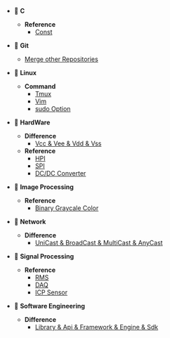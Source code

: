 <!-- docs/_sidebar.md -->
- 📂 **C**
  - **Reference**
    - [Const](/C/Reference-Const.md)

- 📂 **Git**
  - [Merge other Repositories](/Git/Reference-Merge-Other_repositories.md)

- 📂 **Linux**
  - **Command**
    - [Tmux](Linux/Command-Tmux.md)
    - [Vim](Linux/Command-Vim.md)
    - [sudo Option](Linux/Command-Option-sudo.md)
  
- 📂 **HardWare**
  - **Difference**
    - [Vcc & Vee & Vdd & Vss](/HardWare/Difference-Vcc_Vee_Vdd_Vss.md)
  - **Reference**
    - [HPI](HardWare/Reference-HPI.md)
    - [SPI](HardWare/Reference-SPI.md)
    - [DC/DC Converter](HardWare/Reference-DCDC-Converter.md)
  
- 📂 **Image Processing**
  - **Reference**
  	- [Binary Graycale Color](/ImageProcessing/Reference-Binary_Grayscale_Color.md)

- 📂 **Network**
  - **Difference**
    - [UniCast & BroadCast & MultiCast & AnyCast](/Network/Difference-UniCast_BroadCast_MultiCast_AnyCast.md)

- 📂 **Signal Processing**
  - **Reference**
  	- [RMS](/SignalProcessing/Reference-RMS_RootMeanSquare.md)
  	- [DAQ](/SignalProcessing/Reference-DAQ_DataAcquisition.md)
  	- [ICP Sensor](/SignalProcessing/Reference-ICP_Accelerometer_Sensor.md)

- 📂 **Software Engineering**
  - **Difference**
    - [Library & Api & Framework & Engine & Sdk](/SoftwareEngineering/Difference-Library_Api_Framework_Engine_Sdk.md)